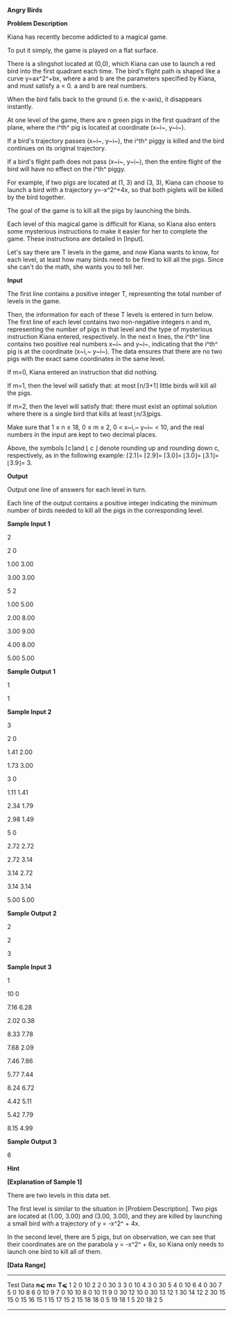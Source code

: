 **Angry Birds**

**Problem Description**

Kiana has recently become addicted to a magical game.

To put it simply, the game is played on a flat surface.

There is a slingshot located at (0,0), which Kiana can use to launch a red bird into the first quadrant each time. The bird's flight path is shaped like a curve y=ax^2^+bx, where a and b are the parameters specified by Kiana, and must satisfy a \< 0. a and b are real numbers.

When the bird falls back to the ground (i.e. the x-axis), it disappears instantly.

At one level of the game, there are n green pigs in the first quadrant of the plane, where the i^th^ pig is located at coordinate (x~i~, y~i~).

If a bird's trajectory passes (x~i~, y~i~), the i^th^ piggy is killed and the bird continues on its original trajectory.

If a bird's flight path does not pass (x~i~, y~i~), then the entire flight of the bird will have no effect on the i^th^ piggy.

For example, if two pigs are located at (1, 3) and (3, 3), Kiana can choose to launch a bird with a trajectory y=-x^2^+4x, so that both piglets will be killed by the bird together.

The goal of the game is to kill all the pigs by launching the birds.

Each level of this magical game is difficult for Kiana, so Kiana also enters some mysterious instructions to make it easier for her to complete the game. These instructions are detailed in \[Input\].

Let\'s say there are T levels in the game, and now Kiana wants to know, for each level, at least how many birds need to be fired to kill all the pigs. Since she can't do the math, she wants you to tell her.

**Input**

The first line contains a positive integer T, representing the total number of levels in the game.

Then, the information for each of these T levels is entered in turn below. The first line of each level contains two non-negative integers n and m, representing the number of pigs in that level and the type of mysterious instruction Kiana entered, respectively. In the next n lines, the i^th^ line contains two positive real numbers x~i~ and y~i~, indicating that the i^th^ pig is at the coordinate (x~i,~ y~i~). The data ensures that there are no two pigs with the exact same coordinates in the same level.

If m=0, Kiana entered an instruction that did nothing.

If m=1, then the level will satisfy that: at most ⌈n/3+1⌉ little birds will kill all the pigs.

If m=2, then the level will satisfy that: there must exist an optimal solution where there is a single bird that kills at least ⌊n/3⌋pigs.

Make sure that 1 ≤ n ≤ 18, 0 ≤ m ≤ 2, 0 \< x~i,~ y~i~ \< 10, and the real numbers in the input are kept to two decimal places.

Above, the symbols ⌈c⌉and ⌊ c ⌋ denote rounding up and rounding down c, respectively, as in the following example: ⌈2.1⌉= ⌈2.9⌉= ⌈3.0⌉= ⌊3.0⌋= ⌊3.1⌋= ⌊3.9⌋= 3.

**Output**

Output one line of answers for each level in turn.

Each line of the output contains a positive integer indicating the minimum number of birds needed to kill all the pigs in the corresponding level.

**Sample Input 1**

2

2 0

1.00 3.00

3.00 3.00

5 2

1.00 5.00

2.00 8.00

3.00 9.00

4.00 8.00

5.00 5.00

**Sample Output 1**

1

1

**Sample Input 2**

3

2 0

1.41 2.00

1.73 3.00

3 0

1.11 1.41

2.34 1.79

2.98 1.49

5 0

2.72 2.72

2.72 3.14

3.14 2.72

3.14 3.14

5.00 5.00

**Sample Output 2**

2

2

3

**Sample Input 3**

1

10 0

7.16 6.28

2.02 0.38

8.33 7.78

7.68 2.09

7.46 7.86

5.77 7.44

8.24 6.72

4.42 5.11

5.42 7.79

8.15 4.99

**Sample Output 3**

6

**Hint**

**\[Explanation of Sample 1\]**

There are two levels in this data set.

The first level is similar to the situation in \[Problem Description\]. Two pigs are located at (1.00, 3.00) and (3.00, 3.00), and they are killed by launching a small bird with a trajectory of y = -x^2^ + 4x.

In the second level, there are 5 pigs, but on observation, we can see that their coordinates are on the parabola y = -x^2^ + 6x, so Kiana only needs to launch one bird to kill all of them.

**\[Data Range\]**

  ----------- -------- -------- --------
  Test Data   **n⩽**   **m=**   **T⩽**
  1           2        0        10
  2           2        0        30
  3           3        0        10
  4           3        0        30
  5           4        0        10
  6           4        0        30
  7           5        0        10
  8           6        0        10
  9           7        0        10
  10          8        0        10
  11          9        0        30
  12          10       0        30
  13          12       1        30
  14          12       2        30
  15          15       0        15
  16          15       1        15
  17          15       2        15
  18          18       0        5
  19          18       1        5
  20          18       2        5
  ----------- -------- -------- --------
